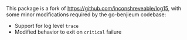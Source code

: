 This package is a fork of https://github.com/inconshreveable/log15, with some
minor modifications required by the go-benjieum codebase:

 * Support for log level `trace`
 * Modified behavior to exit on `critical` failure
